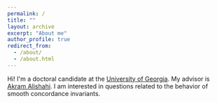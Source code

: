 ```yaml
---
permalink: /
title: ""
layout: archive
excerpt: "About me"
author_profile: true
redirect_from: 
  - /about/
  - /about.html
---
```


Hi! I'm a doctoral candidate at the [University of Georgia](https://www.math.uga.edu/). My advisor is [Akram Alishahi](https://akramalishahi.github.io/). I am interested in questions related to the behavior of smooth concordance invariants.  




